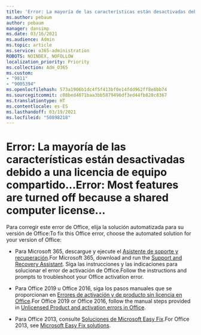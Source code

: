 ```yaml
---
title: 'Error: La mayoría de las características están desactivadas debido a una licencia de equipo compartido...'
ms.author: pebaum
author: pebaum
manager: dansimp
ms.date: 03/16/2021
ms.audience: Admin
ms.topic: article
ms.service: o365-administration
ROBOTS: NOINDEX, NOFOLLOW
localization_priority: Priority
ms.collection: Adm_O365
ms.custom:
- "9811"
- "9005394"
ms.openlocfilehash: 573a1906b1dc4f5f413bf0e14fdd962ff8e8bb74
ms.sourcegitcommit: c08bed4071baa3bb5879496df3ed44fb828c8367
ms.translationtype: HT
ms.contentlocale: es-ES
ms.lasthandoff: 03/19/2021
ms.locfileid: "50898218"
---
```

# <a name="error-most-features-are-turned-off-because-a-shared-computer-license"></a><span data-ttu-id="5a836-102">Error: La mayoría de las características están desactivadas debido a una licencia de equipo compartido...</span><span class="sxs-lookup"><span data-stu-id="5a836-102">Error: Most features are turned off because a shared computer license...</span></span>

<span data-ttu-id="5a836-103">Para corregir este error de Office, elija la solución automatizada para su versión de Office:</span><span class="sxs-lookup"><span data-stu-id="5a836-103">To fix this Office error, choose the automated solution for your version of Office:</span></span>

- <span data-ttu-id="5a836-104">Para Microsoft 365, descargue y ejecute el [Asistente de soporte y recuperación](https://aka.ms/SaRA-OfficeActivation-Chat).</span><span class="sxs-lookup"><span data-stu-id="5a836-104">For Microsoft 365, download and run the [Support and Recovery Assistant](https://aka.ms/SaRA-OfficeActivation-Chat).</span></span> <span data-ttu-id="5a836-105">Siga las instrucciones y las indicaciones para solucionar el error de activación de Office.</span><span class="sxs-lookup"><span data-stu-id="5a836-105">Follow the instructions and prompts to troubleshoot your Office activation error.</span></span>

- <span data-ttu-id="5a836-106">Para Office 2019 u Office 2016, siga los pasos manuales que se proporcionan en [Errores de activación y de producto sin licencia en Office](https://support.microsoft.com/office/0d23d3c0-c19c-4b2f-9845-5344fedc4380#bkmk_fixyourself).</span><span class="sxs-lookup"><span data-stu-id="5a836-106">For Office 2019 or Office 2016, follow the manual steps provided in [Unlicensed Product and activation errors in Office](https://support.microsoft.com/office/0d23d3c0-c19c-4b2f-9845-5344fedc4380#bkmk_fixyourself).</span></span>

- <span data-ttu-id="5a836-107">Para Office 2013, consulte [Soluciones de Microsoft Easy Fix](https://support.microsoft.com/topic/microsoft-easy-fix-solutions-have-been-discontinued-b0f4b5f9-3b5a-bd9e-d75d-d45e2f12e16c).</span><span class="sxs-lookup"><span data-stu-id="5a836-107">For Office 2013, see [Microsoft Easy Fix solutions](https://support.microsoft.com/topic/microsoft-easy-fix-solutions-have-been-discontinued-b0f4b5f9-3b5a-bd9e-d75d-d45e2f12e16c).</span></span>